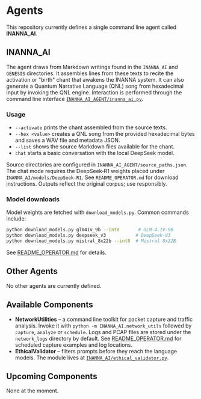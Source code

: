# Agents

This repository currently defines a single command line agent called **INANNA_AI**.

## INANNA_AI

The agent draws from Markdown writings found in the `INANNA_AI` and `GENESIS`
directories. It assembles lines from these texts to recite the activation or
"birth" chant that awakens the INANNA system. It can also generate a Quantum
Narrative Language (QNL) song from hexadecimal input by invoking the QNL engine.
Interaction is performed through the command line interface
[`INANNA_AI_AGENT/inanna_ai.py`](INANNA_AI_AGENT/inanna_ai.py).

### Usage

- `--activate` prints the chant assembled from the source texts.
- `--hex <value>` creates a QNL song from the provided hexadecimal bytes and
  saves a WAV file and metadata JSON.
- `--list` shows the source Markdown files available for the chant.
- `chat` starts a basic conversation with the local DeepSeek model.

Source directories are configured in `INANNA_AI_AGENT/source_paths.json`. The
chat mode requires the DeepSeek‑R1 weights placed under
`INANNA_AI/models/DeepSeek-R1`. See `README_OPERATOR.md` for download
instructions. Outputs reflect the original corpus; use responsibly.

### Model downloads

Model weights are fetched with `download_models.py`. Common commands include:

```bash
python download_models.py glm41v_9b --int8       # GLM-4.1V-9B
python download_models.py deepseek_v3           # DeepSeek-V3
python download_models.py mistral_8x22b --int8  # Mistral 8x22B
```

See [README_OPERATOR.md](README_OPERATOR.md#download-models) for details.

## Other Agents

No other agents are currently defined.

## Available Components

- **NetworkUtilities** – a command line toolkit for packet capture and traffic
  analysis. Invoke it with `python -m INANNA_AI.network_utils` followed by
  `capture`, `analyze` or `schedule`. Logs and PCAP files are stored under the
  `network_logs` directory by default. See
  [README_OPERATOR.md](README_OPERATOR.md#network-monitoring) for scheduled
  capture examples and log locations.
- **EthicalValidator** – filters prompts before they reach the language
  models. The module lives at
  [`INANNA_AI/ethical_validator.py`](INANNA_AI/ethical_validator.py).

## Upcoming Components

None at the moment.
